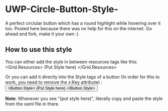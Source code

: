 # UWP-Circle-Button-Style-
A perfect circlular button which has a round highlight while hovering over it too. Posted here because there was no help for this on the internet.
Go ahead and fork, make it your own :)

<h2>How to use this style</h2>

You can either add the style in between resources tags like this: <Grid.Resources> (Put Style here) </Grid.Resources>

Or you can add it directly into the Style tags of a button (In order for this to work, you need to remove the x:Key attribute) :
 <Button>
  <Button.Style>
   (Put Style here)
  </Button.Style>
 </Button>
 
 
 <b>Note</b>: Whenever you see "(put style here)", literally copy and paste the style from the xaml file in there.
